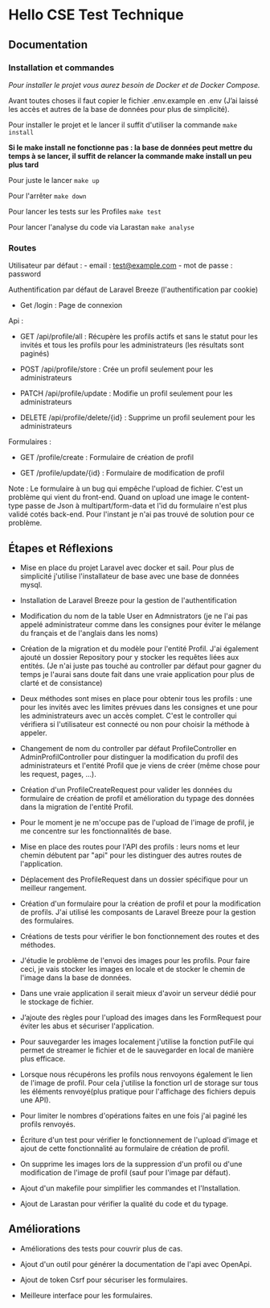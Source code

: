 # Hello CSE Test Technique

## Documentation

### Installation et commandes

_Pour installer le projet vous aurez besoin de Docker et de Docker Compose._

Avant toutes choses il faut copier le fichier .env.example en .env (J’ai laissé les accès et autres de la base de données pour plus de simplicité).

Pour installer le projet et le lancer il suffit d'utiliser la commande `make install`

**Si le make install ne fonctionne pas : la base de données peut mettre du temps à se lancer, il suffit de relancer la commande make install un peu plus tard**

Pour juste le lancer `make up`

Pour l'arrêter `make down`

Pour lancer les tests sur les Profiles `make test`

Pour lancer l'analyse du code via Larastan `make analyse`

### Routes

Utilisateur par défaut : - email : test@example.com - mot de passe : password

Authentification par défaut de Laravel Breeze (l'authentification par cookie)

-   Get /login : Page de connexion

Api :

-   GET /api/profile/all : Récupère les profils actifs et sans le statut pour les invités et tous les profils pour les administrateurs (les résultats sont paginés)

-   POST /api/profile/store : Crée un profil seulement pour les administrateurs

-   PATCH /api/profile/update : Modifie un profil seulement pour les administrateurs

-   DELETE /api/profile/delete/{id} : Supprime un profil seulement pour les administrateurs

Formulaires :

-   GET /profile/create : Formulaire de création de profil

-   GET /profile/update/{id} : Formulaire de modification de profil

Note : Le formulaire à un bug qui empêche l'upload de fichier. C'est un problème qui vient du front-end. Quand on upload une image le content-type passe de Json à multipart/form-data et l'id du formulaire n'est plus validé cotés back-end. Pour l'instant je n'ai pas trouvé de solution pour ce problème.

## Étapes et Réflexions

-   Mise en place du projet Laravel avec docker et sail. Pour plus de simplicité j'utilise l'installateur de base avec une base de données mysql.

-   Installation de Laravel Breeze pour la gestion de l'authentification

-   Modification du nom de la table User en Admnistrators (je ne l'ai pas appelé administrateur comme dans les consignes pour éviter le mélange du français et de l'anglais dans les noms)

-   Création de la migration et du modèle pour l'entité Profil. J'ai également ajouté un dossier Repository pour y stocker les requêtes liées aux entités. (Je n'ai juste pas touché au controller par défaut pour gagner du temps je l'aurai sans doute fait dans une vraie application pour plus de clarté et de consistance)

-   Deux méthodes sont mises en place pour obtenir tous les profils : une pour les invités avec les limites prévues dans les consignes et une pour les administrateurs avec un accès complet. C'est le controller qui vérifiera si l'utilisateur est connecté ou non pour choisir la méthode à appeler.

-   Changement de nom du controller par défaut ProfileController en AdminProfilController pour distinguer la modification du profil des administrateurs et l'entité Profil que je viens de créer (même chose pour les request, pages, ...).

-   Création d'un ProfileCreateRequest pour valider les données du formulaire de création de profil et amélioration du typage des données dans la migration de l'entité Profil.

-   Pour le moment je ne m'occupe pas de l'upload de l'image de profil, je me concentre sur les fonctionnalités de base.

-   Mise en place des routes pour l'API des profils : leurs noms et leur chemin débutent par "api" pour les distinguer des autres routes de l'application.

-   Déplacement des ProfileRequest dans un dossier spécifique pour un meilleur rangement.

-   Création d'un formulaire pour la création de profil et pour la modification de profils. J'ai utilisé les composants de Laravel Breeze pour la gestion des formulaires.

-   Créations de tests pour vérifier le bon fonctionnement des routes et des méthodes.

-   J'étudie le problème de l'envoi des images pour les profils. Pour faire ceci, je vais stocker les images en locale et de stocker le chemin de l'image dans la base de données.

-   Dans une vraie application il serait mieux d'avoir un serveur dédié pour le stockage de fichier.

-   J’ajoute des règles pour l'upload des images dans les FormRequest pour éviter les abus et sécuriser l'application.

-   Pour sauvegarder les images localement j'utilise la fonction putFile qui permet de streamer le fichier et de le sauvegarder en local de manière plus efficace.

-   Lorsque nous récupérons les profils nous renvoyons également le lien de l'image de profil. Pour cela j'utilise la fonction url de storage sur tous les éléments renvoyé(plus pratique pour l'affichage des fichiers depuis une API).

-   Pour limiter le nombres d'opérations faites en une fois j'ai paginé les profils renvoyés.

-   Écriture d'un test pour vérifier le fonctionnement de l'upload d'image et ajout de cette fonctionnalité au formulaire de création de profil.

-   On supprime les images lors de la suppression d'un profil ou d'une modification de l'image de profil (sauf pour l'image par défaut).

-   Ajout d'un makefile pour simplifier les commandes et l'Installation.

-   Ajout de Larastan pour vérifier la qualité du code et du typage.

## Améliorations

-   Améliorations des tests pour couvrir plus de cas.

-   Ajout d'un outil pour générer la documentation de l'api avec OpenApi.

-   Ajout de token Csrf pour sécuriser les formulaires.

-   Meilleure interface pour les formulaires.
